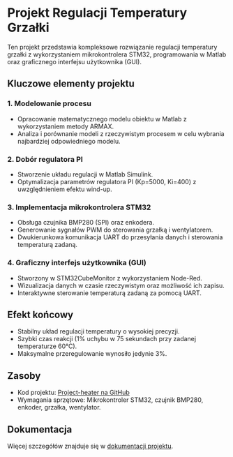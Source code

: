 # Projekt Regulacji Temperatury Grzałki

Ten projekt przedstawia kompleksowe rozwiązanie regulacji temperatury grzałki z wykorzystaniem mikrokontrolera STM32, programowania w Matlab oraz graficznego interfejsu użytkownika (GUI).

## Kluczowe elementy projektu

### 1. **Modelowanie procesu**
- Opracowanie matematycznego modelu obiektu w Matlab z wykorzystaniem metody ARMAX.
- Analiza i porównanie modeli z rzeczywistym procesem w celu wybrania najbardziej odpowiedniego modelu.

### 2. **Dobór regulatora PI**
- Stworzenie układu regulacji w Matlab Simulink.
- Optymalizacja parametrów regulatora PI (Kp=5000, Ki=400) z uwzględnieniem efektu wind-up.

### 3. **Implementacja mikrokontrolera STM32**
- Obsługa czujnika BMP280 (SPI) oraz enkodera.
- Generowanie sygnałów PWM do sterowania grzałką i wentylatorem.
- Dwukierunkowa komunikacja UART do przesyłania danych i sterowania temperaturą zadaną.

### 4. **Graficzny interfejs użytkownika (GUI)**
- Stworzony w STM32CubeMonitor z wykorzystaniem Node-Red.
- Wizualizacja danych w czasie rzeczywistym oraz możliwość ich zapisu.
- Interaktywne sterowanie temperaturą zadaną za pomocą UART.

## Efekt końcowy
- Stabilny układ regulacji temperatury o wysokiej precyzji.
- Szybki czas reakcji (1% uchybu w 75 sekundach przy zadanej temperaturze 60°C).
- Maksymalne przeregulowanie wynosiło jedynie 3%.

## Zasoby
- Kod projektu: [Project-heater na GitHub](https://github.com/Busiuu/Project-heater)
- Wymagania sprzętowe: Mikrokontroler STM32, czujnik BMP280, enkoder, grzałka, wentylator.

## Dokumentacja
Więcej szczegółów znajduje się w [dokumentacji projektu](https://github.com/Busiuu/Project-heater).
